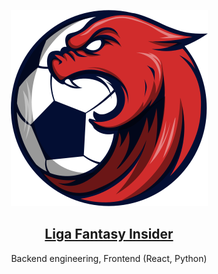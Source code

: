 <p align="center">
  <a href="https://la-liga-inside-dev.fl0.io/app" target="blank">
    <img src="https://raw.githubusercontent.com/jorge4514/liga-fantasy-backend-python/pre/la-liga-inside/build/logo.png">
  </a>
</p>

<a href="https://la-liga-inside-dev.fl0.io/app"><h2 align="center">Liga Fantasy Insider</h2></a>
<p align="center">Backend engineering, Frontend (React, Python)</p>

